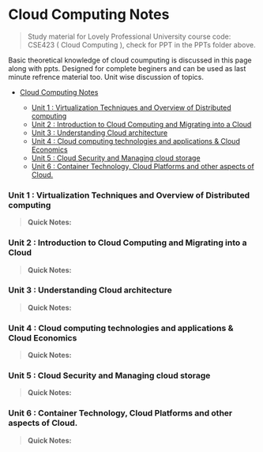 # Cloud Computing Notes
> Study material for Lovely Professional University course code: CSE423 ( Cloud Computing ), check for PPT in the PPTs folder above.

Basic theoretical knowledge of cloud coumputing is discussed in this page along with ppts. Designed for complete beginers and can be used as last minute refrence material too. Unit wise discussion of topics.


- [Cloud Computing Notes](#cloud-computing-notes)
  
    - [Unit 1 : Virtualization Techniques and Overview of Distributed computing](#unit-1--virtualization-techniques-and-overview-of-distributed-computing)
    - [Unit 2 : Introduction to Cloud Computing and Migrating into a Cloud](#unit-2--introduction-to-cloud-computing-and-migrating-into-a-cloud)
    - [Unit 3 : Understanding Cloud architecture](#unit-3--understanding-cloud-architecture)
    - [Unit 4 : Cloud computing technologies and applications & Cloud Economics](#unit-4--cloud-computing-technologies-and-applications--cloud-economics)
    - [Unit 5 : Cloud Security and Managing cloud storage](#unit-5--cloud-security-and-managing-cloud-storage)
    - [Unit 6 : Container Technology, Cloud Platforms and other aspects of Cloud.](#unit-6--container-technology-cloud-platforms-and-other-aspects-of-cloud)

### Unit 1 : Virtualization Techniques and Overview of Distributed computing
> **Quick Notes:**

### Unit 2 : Introduction to Cloud Computing and Migrating into a Cloud
> **Quick Notes:**

### Unit 3 : Understanding Cloud architecture
> **Quick Notes:**

### Unit 4 : Cloud computing technologies and applications & Cloud Economics
> **Quick Notes:**

### Unit 5 : Cloud Security and Managing cloud storage
> **Quick Notes:**

### Unit 6 : Container Technology, Cloud Platforms and other aspects of Cloud.
> **Quick Notes:**